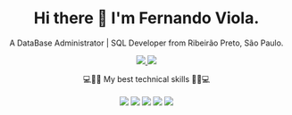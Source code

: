
<h1 align='center'>
    Hi there 👋 I'm Fernando Viola.
  </h1>
  
  <p align='center'>
    A DataBase Administrator | SQL Developer from Ribeirão Preto, São Paulo.
  </p>
  
  
  
  <p align='center'>
    <a href="https://wa.me/qr/33AWJTTJ35YDM1">
      <img src="https://img.shields.io/badge/WHATSAPP-%2325D366.svg?&style=for-the-badge&logo=whatsapp&logoColor=white" />    
    </a>
    <a href="https://www.linkedin.com/in/lfernandoviola/">
      <img src="https://img.shields.io/badge/linkedin-%230077B5.svg?&style=for-the-badge&logo=linkedin&logoColor=white" />
    </a>
    
  </p>
  
  
  <p align='center'>
    💻👨‍💻 My best technical skills 👨‍💻💻<br/><br/>
    <img src="https://img.shields.io/badge/PostgreSQL-316192?style=for-the-badge&logo=postgresql&logoColor=white" />
    <img src="https://img.shields.io/badge/MySQL-00000F?style=for-the-badge&logo=mysql&logoColor=white" />
    <img src="https://img.shields.io/badge/Linux-FCC624?style=for-the-badge&logo=linux&logoColor=black" />
    <img src="https://img.shields.io/badge/Python-FFD43B?style=for-the-badge&logo=python&logoColor=darkgreen" />
    <img src="https://img.shields.io/badge/microsoft%20azure-0089D6?style=for-the-badge&logo=microsoft-azure&logoColor=white" />
